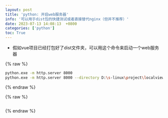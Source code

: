 ```yaml
---
layout: post
title: 'python: 开启web服务器'
info: '可以用于dist包的快捷测试或者直接替代nginx（但并不推荐）'
date: 2023-07-13 14:08:13  +0800
categories: ['python']
toc: True
---
```


- 假如vue项目已经打包好了dist文件夹，可以用这个命令来启动一个web服务器

{% raw %}
```bash
python.exe -m http.server 8000
python.exe -m http.server 8000 --directory D:\s-linux\project\localviewer\htmlviewer\data
```
{% endraw %}


<!-- ![引入图片]({{site.url}}/image/python/2023-07-13-local_server/image_1.jpg) -->

{% raw %}
```bash
```
{% endraw %}
